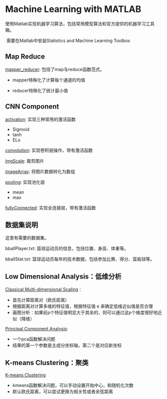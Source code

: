 # Machine Learning with MATLAB

​	使用Matlab实现机器学习算法，包括常用模型算法和官方提供的机器学习工具箱。

​		需要在Matlab中安装Statistics and Machine Learning Toolbox

## Map Reduce

[mapper_reducer](https://github.com/DanferWang/MATLAB-Machine-Learning/blob/main/MapReduce/mapper_reducer.m): 包括了map与reduce函数范式。

- mapper特殊化了计算每个通道的均值

- reducer特殊化了统计最小值

## CNN Component

[activation](https://github.com/DanferWang/MATLAB-Machine-Learning/blob/main/DeepLearningCNNComponent/activation.m): 实现三种常用的激活函数

  - Sigmoid
  - tanh
  - ELo

[convolution](https://github.com/DanferWang/MATLAB-Machine-Learning/blob/main/DeepLearningCNNComponent/convolution.m): 实现卷积层操作，带有激活函数

[imgScale](https://github.com/DanferWang/MATLAB-Machine-Learning/blob/main/DeepLearningCNNComponent/imgScale.m): 裁剪图片

[imageArray](https://github.com/DanferWang/MATLAB-Machine-Learning/blob/main/DeepLearningCNNComponent/imageArray.m): 将图片数据转化为数组

[pooling](https://github.com/DanferWang/MATLAB-Machine-Learning/blob/main/DeepLearningCNNComponent/pooling.m): 实现池化层

- mean
- max

[fullyConnected](https://github.com/DanferWang/MATLAB-Machine-Learning/blob/main/DeepLearningCNNComponent/fullyConnected.m): 实现全连接层，带有激活函数

## 数据集说明

这里有需要的数据集。

bballPlayer.txt: 篮球运动员的信息，包括位置、身高、体重等。

bballStat.txt: 篮球运动员每年的技术数据，包括参加比赛、得分、篮板球等。

## Low Dimensional Analysis：低维分析

[Classical Multi-dimensional Scaling]()：

- 首先计算距离对（欧氏距离）
- 根据距离对计算多维的特征值，根据特征值 e 来确定低维近似值是否合理
- 画图分析：如果前p个特征值明显大于其余的，则可以通过这p个维度很好地近似（降维）

[Principal Component Analysis]():

- 一个pca函数解决问题
- 结果的第一个参数是主成分坐标轴，第二个是对应新坐标

## K-means Clustering：聚类

[K-means Clustering]()

- kmeans函数解决问题，可以手动设置开始中心，和随机化次数
- 默认欧氏距离，可以尝试更换为相关性或者余弦距离


